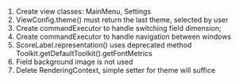 1) Create view classes: MainMenu, Settings
2) ViewConfig.theme() must return the last theme, selected by user
3) Create commandExecutor to handle switching field dimension;
4) Create commandExecutor to handle navigation between windows
5) ScoreLabel.representation() uses deprecated method Toolkit.getDefaultToolkit().getFontMetrics
6) Field background image is not used
7) Delete RenderingContext, simple setter for theme will suffice